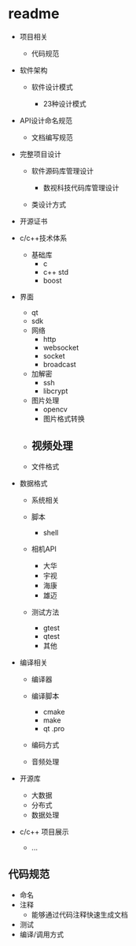 # readme 

- 项目相关

  - 代码规范
- 软件架构
  - 软件设计模式

    - 23种设计模式
- API设计命名规范
  - 文档编写规范
- 完整项目设计
  - 软件源码库管理设计

    - 数视科技代码库管理设计

  - 类设计方式
- 开源证书
  
- c/c++技术体系
  - 基础库
    - c 
    - c++ std
    - boost 
- 界面
    - qt
    - sdk 
  - 网络
    - http 
    - websocket
    - socket 
    - broadcast
  - 加解密
    - ssh
    - libcrypt
  - 图片处理
    - opencv
    - 图片格式转换
  - 视频处理
    - 
  - 文件格式
- 数据格式
  - 系统相关
  - 脚本
    
    - shell
  - 相机API
    - 大华
    - 宇视
    - 海康
    - 雄迈
  - 测试方法
    - gtest
    - qtest
    - 其他
- 编译相关
    - 编译器
    - 编译脚本
      - cmake
      - make
      - qt  .pro
      
      
  - 编码方式
  - 音频处理
- 开源库
  - 大数据
  - 分布式
  - 数据处理
  
- c/c++ 项目展示
  
  - ...



## 代码规范 

- 命名
- 注释
  - 能够通过代码注释快速生成文档
- 测试
- 编译/调用方式